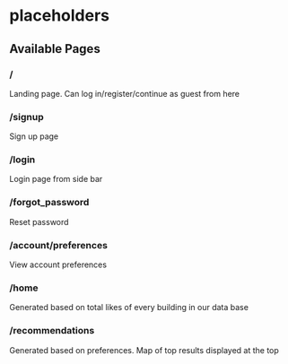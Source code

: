# placeholders

## Available Pages

### /

Landing page. Can log in/register/continue as guest from here

### /signup

Sign up page

### /login

Login page from side bar

### /forgot_password

Reset password

### /account/preferences

View account preferences

### /home

Generated based on total likes of every building in our data base

### /recommendations

Generated based on preferences. Map of top results displayed at the top
